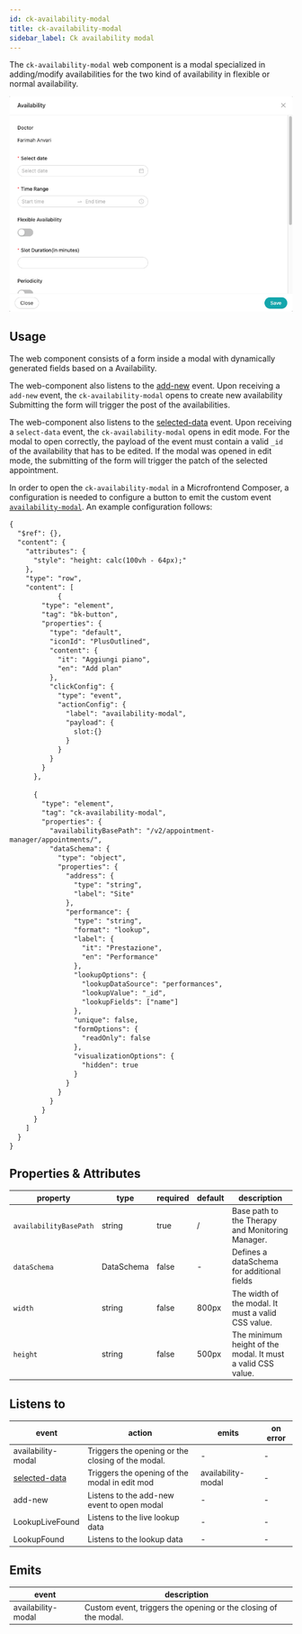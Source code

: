 ```yaml
---
id: ck-availability-modal
title: ck-availability-modal
sidebar_label: Ck availability modal
---
```




The `ck-availability-modal` web component is a modal specialized in adding/modify availabilities for the two kind of availability in flexible or normal availability.

![ck-availability-modal](../img/ck-availability-modal.png)

## Usage

The web component consists of a form inside a modal with dynamically generated fields based on a Availability.


The web-component also listens to the [add-new](/microfrontend-composer/back-kit/70_events.md#add-new) event. Upon receiving a `add-new` event, the `ck-availability-modal` opens to create new availability Submitting the form will trigger the post of the availabilities.

The web-component also listens to the [selected-data](/microfrontend-composer/back-kit/70_events.md#selected-data) event. Upon receiving a `select-data` event, the `ck-availability-modal` opens in edit mode. For the modal to open correctly, the payload of the event must contain a valid `_id` of the availability that has to be edited. If the modal was opened in edit mode, the submitting of the form will trigger the patch of the selected appointment.

In order to open the `ck-availability-modal` in a Microfrontend Composer, a configuration is needed to configure a button to emit the custom event [`availability-modal`](/runtime_suite/care-kit/30_events.md#availabilitymodal). An example configuration follows: 

```
{
  "$ref": {},
  "content": {
    "attributes": {
      "style": "height: calc(100vh - 64px);"
    },
    "type": "row",
    "content": [
            {
        "type": "element",
        "tag": "bk-button",
        "properties": {
          "type": "default",
          "iconId": "PlusOutlined",
          "content": {
            "it": "Aggiungi piano",
            "en": "Add plan"
          },
          "clickConfig": {
            "type": "event",
            "actionConfig": {
              "label": "availability-modal",
              "payload": {
                slot:{}
              }
            }
          }
        }
      },
      
      {
        "type": "element",
        "tag": "ck-availability-modal",
        "properties": {
          "availabilityBasePath": "/v2/appointment-manager/appointments/",
          "dataSchema": {
            "type": "object",
            "properties": {
              "address": {
                "type": "string",
                "label": "Site"
              },
              "performance": {
                "type": "string",
                "format": "lookup",
                "label": {
                  "it": "Prestazione",
                  "en": "Performance"
                },
                "lookupOptions": {
                  "lookupDataSource": "performances",
                  "lookupValue": "_id",
                  "lookupFields": ["name"]
                },
                "unique": false,
                "formOptions": {
                  "readOnly": false
                },
                "visualizationOptions": {
                  "hidden": true
                }
              }
            }
          }
        }
      }
    ]
  }
}
```

## Properties & Attributes

| property               | type       | required | default | description                                                 |
|------------------------|------------|----------|---------|-------------------------------------------------------------|
| `availabilityBasePath` | string     | true     | /       | Base path to the Therapy and Monitoring Manager.            |
| `dataSchema`           | DataSchema | false    | -       | Defines a dataSchema for additional fields                  |
| `width`                | string     | false    | 800px   | The width of the modal. It must a valid CSS value.          |
| `height`               | string     | false    | 500px   | The minimum height of the modal. It must a valid CSS value. |

## Listens to

| event                                                                          | action                                            | emits              | on error |
|--------------------------------------------------------------------------------|---------------------------------------------------|--------------------|----------|
| availability-modal                                                             | Triggers the opening or the closing of the modal. | -                  | -        |
| [selected-data](/microfrontend-composer/back-kit/70_events.md#selected-data) | Triggers the opening of the modal in edit mod     | availability-modal | -        |
| add-new                                                                        | Listens to the add-new event to open modal        | -                  | -        |
| LookupLiveFound                                                                | Listens to the live lookup data                   | -                  | -        |
| LookupFound                                                                    | Listens to the lookup data                        | -                  | -        |

## Emits

| event              | description                                                     |
|--------------------|-----------------------------------------------------------------|
| availability-modal | Custom event, triggers the opening or the closing of the modal. |
